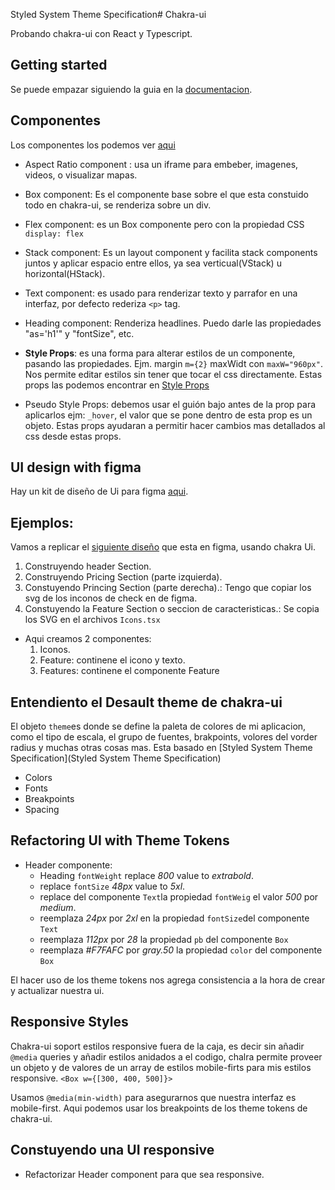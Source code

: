 Styled System Theme Specification# Chakra-ui

Probando chakra-ui con React y Typescript.

## Getting started

Se puede empazar siguiendo la guia en la [documentacion](https://chakra-ui.com/getting-started/).

## Componentes

Los componentes los podemos ver [aqui](https://chakra-ui.com/docs/components)

- Aspect Ratio component : usa un iframe para embeber, imagenes, videos, o visualizar mapas.
- Box component: Es el componente base sobre el que esta constuido todo en chakra-ui, se renderiza 
  sobre un div.
- Flex component: es un Box componente pero con la propiedad CSS `display: flex`
- Stack component: Es un layout component y facilita stack components juntos y aplicar espacio entre ellos, ya sea verticual(VStack) u horizontal(HStack).
- Text component: es usado para renderizar texto y parrafor en una interfaz, por defecto rederiza `<p>` tag.
- Heading component: Renderiza headlines. Puedo darle las propiedades "as='h1'" y "fontSize", etc.

- **Style Props**: es una forma para alterar estilos de un componente, pasando las propiedades. Ejm. margin `m={2}` maxWidt con `maxW="960px"`. Nos permite editar estilos sin tener que tocar el css directamente.
Estas props las podemos encontrar en [Style Props](https://chakra-ui.com/docs/styled-system/style-props) 

- Pseudo Style Props: debemos usar el guión bajo antes de la prop para aplicarlos ejm: `_hover`, el valor que se pone dentro de esta prop es un objeto. Estas props ayudaran a permitir hacer cambios mas detallados al css desde estas props.

## UI design with figma
Hay un kit de diseño de Ui para figma [aqui](https://chakra-ui.com/figma/ui-kit).

## Ejemplos:
Vamos a replicar el [siguiente diseño](https://www.figma.com/file/2UvLO274B9TNdsChCIC0hi/Pricing-UI?node-id=0%3A1) que esta en figma, usando chakra Ui.

1. Construyendo header Section.
2. Construyendo Pricing Section (parte izquierda).
3. Constuyendo Princing Section (parte derecha).: Tengo que copiar los svg de los inconos de check en de figma.
4. Constuyendo la Feature Section o seccion de caracteristicas.: Se copia los SVG en el archivos `Icons.tsx`
  - Aqui creamos 2 componentes:
    1. Iconos.
    2. Feature: continene el icono y texto.
    3. Features: continene el componente Feature

## Entendiento el Desault theme de chakra-ui
El objeto `theme`es donde se define la paleta de colores de mi aplicacion, como el tipo de escala, el grupo de fuentes, brakpoints, volores del vorder radius y muchas otras cosas mas. Esta basado en [Styled System Theme Specification](Styled System Theme Specification)

- Colors
- Fonts
- Breakpoints
- Spacing

## Refactoring UI with Theme Tokens
- Header componente:
  - Heading `fontWeight` replace _800_ value to _extrabold_.
  - replace `fontSize` _48px_ value to _5xl_.
  - replace del componente `Text`la propiedad `fontWeig` el valor _500_ por _medium_.
  - reemplaza _24px_ por _2xl_ en la propiedad `fontSize`del componente `Text`
  - reemplaza _112px_ por _28_ la propiedad `pb` del componente `Box`
  - reemplaza _#F7FAFC_ por _gray.50_ la propiedad `color` del componente `Box`

El hacer uso de los theme tokens nos agrega consistencia a la hora de crear y actualizar nuestra ui.

## Responsive Styles

Chakra-ui soport estilos responsive fuera de la caja, es decir sin añadir `@media` queries y añadir
estilos anidados a el codigo, chalra permite proveer un objeto y de valores de un array de estilos 
mobile-firts para mis estilos responsive. `<Box w={[300, 400, 500]}>`

Usamos `@media(min-width)` para asegurarnos que nuestra interfaz es mobile-first. Aqui podemos usar 
los breakpoints de los theme tokens de chakra-ui.

## Constuyendo una UI responsive

- Refactorizar Header component para que sea responsive.